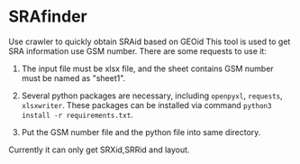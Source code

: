 # SRAfinder
Use crawler to quickly obtain SRAid based on GEOid
This tool is used to get SRA information use GSM number. There are some requests to use it:

1. The input file must be xlsx file, and the sheet contains GSM number must be named as "sheet1".

2. Several python packages are necessary, including `openpyxl`, `requests`, `xlsxwriter`. These packages can be installed via command `python3 install -r requirements.txt`.

3. Put the GSM number file and the python file into same directory.

Currently it can only get SRXid,SRRid and layout.

